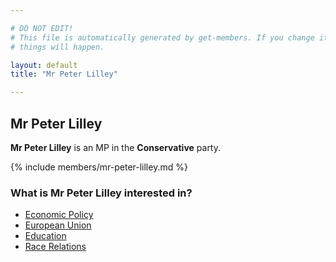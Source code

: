 ```yaml
---

# DO NOT EDIT!
# This file is automatically generated by get-members. If you change it, bad
# things will happen.

layout: default
title: "Mr Peter Lilley"

---
```


## Mr Peter Lilley

**Mr Peter Lilley** is an MP in the **Conservative** party.

{% include members/mr-peter-lilley.md %}

### What is Mr Peter Lilley interested in?


* [Economic Policy](/interests/economic-policy.html)
* [European Union](/interests/european-union.html)
* [Education](/interests/education.html)
* [Race Relations](/interests/race-relations.html)
